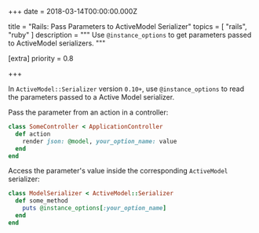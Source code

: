 
+++
date = 2018-03-14T00:00:00.000Z


title = "Rails: Pass Parameters to ActiveModel Serializer"
topics = [ "rails", "ruby" ]
description = """
Use `@instance_options` to get parameters passed to ActiveModel serializers.
"""

[extra]
priority = 0.8

+++

In `ActiveModel::Serializer` version `0.10+`, use `@instance_options` to read the parameters passed to a Active Model serializer.

Pass the parameter from an action in a controller:

```ruby
class SomeController < ApplicationController
  def action
    render json: @model, your_option_name: value
  end
end
```

Access the parameter's value inside the corresponding `ActiveModel` serializer:

```ruby
class ModelSerializer < ActiveModel::Serializer
  def some_method
    puts @instance_options[:your_option_name]
  end
end
```